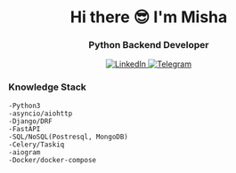 <div id="header" align="center">
    <h1>Hi there 😎 I'm  Misha </h1>
    <h3>Python Backend Developer</h3>
</div>

<div id="socials" align="center">
    <a href="https://www.linkedin.com/in/misha-hmilenko-65b373320">
    <img src="https://img.shields.io/badge/LinkedIn-blue?style=for-the-badge&logo=linkedin&logoColor=white" alt="LinkedIn"/>
  </a>
  <a href="https://t.me/khm_misha">
    <img src="https://img.shields.io/badge/Telegram-blue?style=for-the-badge&logo=telegram&logoColor=white" alt="Telegram"/>
  </a>
</div>

### Knowledge Stack

```
-Python3
-asyncio/aiohttp
-Django/DRF
-FastAPI
-SQL/NoSQL(Postresql, MongoDB)
-Celery/Taskiq
-aiogram
-Docker/docker-compose
```

<div id="stat" align="center">
    <img src="https://github-profile-summary-cards.vercel.app/api/cards/profile-details?username=MishaHmilenko&theme=github_dark" alt=""/>
    <img src="https://github-profile-summary-cards.vercel.app/api/cards/most-commit-language?username=MishaHmilenko&theme=github_dark" alt=""/>
     <img src="https://github-profile-summary-cards.vercel.app/api/cards/stats?username=MishaHmilenko&theme=github_dark" alt=""/>
</div>
